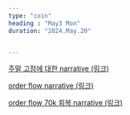 ```yaml
---
type: "coin"
heading : "May3 Mon"
duration: "2024.May.20"


---
```

 

[주말 고점에 대한 narrative (링크)](/todo/images/narrative-Mon-2024-05-20.png)


[order flow narrative (링크)](/todo/images/order-flow-2024-05-20.png)

[order flow 70k 회복 narrative (링크)](/todo/images/order-flow-2024-05-21.png)